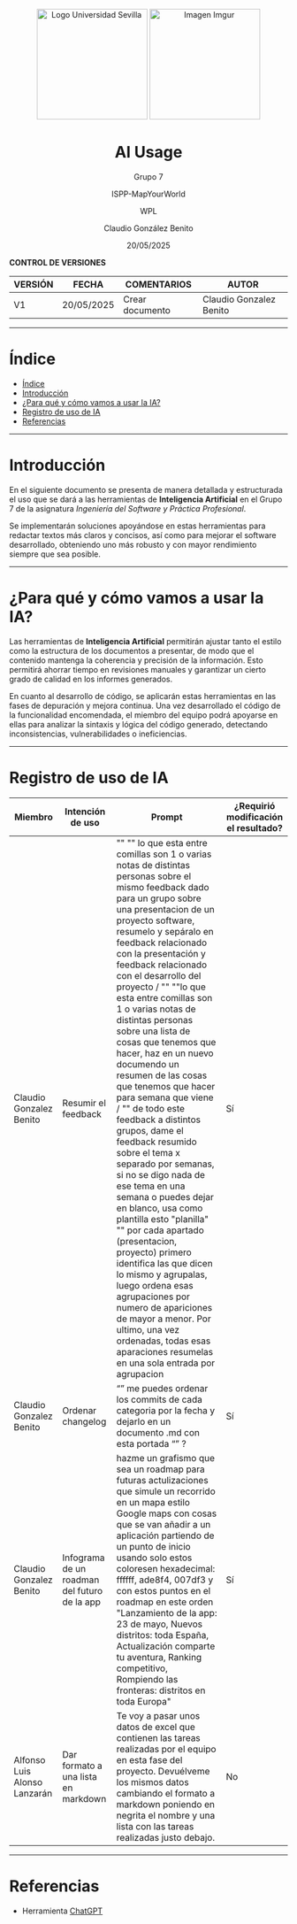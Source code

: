 <p align="center">
  <img src="https://www.ucm.es/al-acmes/file/logo-universidad-sevilla/?ver" alt="Logo Universidad Sevilla" width="200" height="200">
  <img src="https://i.imgur.com/vlzkG4H.png" alt="Imagen Imgur" width="auto" height="200">
</p>

<h1 align="center">AI Usage</h1>

<p align="center">
    Grupo 7
</p>
<p align="center">
    ISPP-MapYourWorld
</p>
<p align="center">
    WPL
</p>
<p align="center">
    Claudio González Benito
</p>
<p align="center">
    20/05/2025
</p>

**CONTROL DE VERSIONES**

| VERSIÓN | FECHA     | COMENTARIOS              | AUTOR              |
|---------|-----------|--------------------------|--------------------|
| V1      | 20/05/2025| Crear documento         | Claudio Gonzalez Benito|
---

# Índice

- [Índice](#índice)
- [Introducción](#introducción)
- [¿Para qué y cómo vamos a usar la IA?](#para-qué-y-cómo-vamos-a-usar-la-ia)
- [Registro de uso de IA](#registro-de-uso-de-ia)
- [Referencias](#referencias)

---

# Introducción

En el siguiente documento se presenta de manera detallada y estructurada el uso que se dará a las herramientas de **Inteligencia Artificial** en el Grupo 7 de la asignatura *Ingeniería del Software y Práctica Profesional*.

Se implementarán soluciones apoyándose en estas herramientas para redactar textos más claros y concisos, así como para mejorar el software desarrollado, obteniendo uno más robusto y con mayor rendimiento siempre que sea posible.

---

# ¿Para qué y cómo vamos a usar la IA?

Las herramientas de **Inteligencia Artificial** permitirán ajustar tanto el estilo como la estructura de los documentos a presentar, de modo que el contenido mantenga la coherencia y precisión de la información. Esto permitirá ahorrar tiempo en revisiones manuales y garantizar un cierto grado de calidad en los informes generados.

En cuanto al desarrollo de código, se aplicarán estas herramientas en las fases de depuración y mejora continua. Una vez desarrollado el código de la funcionalidad encomendada, el miembro del equipo podrá apoyarse en ellas para analizar la sintaxis y lógica del código generado, detectando inconsistencias, vulnerabilidades o ineficiencias.

---

# Registro de uso de IA

| Miembro | Intención de uso | Prompt              | ¿Requirió modificación el resultado?              |
|---------|-----------|--------------------------|--------------------|
|   Claudio Gonzalez Benito | Resumir el feedback  | "" "" lo que esta entre comillas son 1 o varias notas de distintas personas sobre el mismo feedback dado para un grupo sobre una presentacion de un proyecto software, resumelo y sepáralo en feedback relacionado con la presentación y feedback relacionado con el desarrollo del proyecto / "" ""lo que esta entre comillas son 1 o varias notas de distintas personas sobre una lista de cosas que tenemos que hacer, haz en un nuevo documendo un resumen de las cosas que tenemos que hacer para semana que viene / "" de todo este feedback a distintos grupos, dame el feedback resumido sobre el tema x separado por semanas, si no se digo nada de ese tema en una semana o puedes dejar en blanco, usa como plantilla esto "planilla"   "" por cada apartado (presentacion, proyecto) primero identifica las que dicen lo mismo y agrupalas, luego ordena esas agrupaciones por numero de apariciones de mayor a menor. Por ultimo, una vez ordenadas, todas esas aparaciones resumelas en una sola entrada por agrupacion |  Sí           |
|   Claudio Gonzalez Benito | Ordenar changelog  | “<Changelog generado con conventional-changelog-cli>” me puedes ordenar los commits de cada categoria por la fecha y dejarlo en un documento .md con esta portada “<Portada que usamos en todos los documentos>” ?  |  Sí           |
|   Claudio Gonzalez Benito | Infograma de un roadman del futuro de la app  | hazme un grafismo que sea un roadmap para futuras actulizaciones que simule un recorrido en un mapa estilo Google maps con cosas que se van añadir a un aplicación partiendo de un punto de inicio usando solo estos coloresen hexadecimal: ffffff, ade8f4, 007df3 y con estos puntos en el roadmap en este orden "Lanzamiento de la app: 23 de mayo, Nuevos distritos: toda España, Actualización comparte tu aventura, Ranking competitivo, Rompiendo las fronteras: distritos en toda Europa"  |  Sí           |
|   Alfonso Luis Alonso Lanzarán | Dar formato a una lista en markdown  | Te voy a pasar unos datos de excel que contienen las tareas realizadas por el equipo en esta fase del proyecto. Devuélveme los mismos datos cambiando el formato a markdown poniendo en negrita el nombre y una lista con las tareas realizadas justo debajo.  |  No           |

---

# Referencias

- Herramienta [ChatGPT](https://chatgpt.com/)